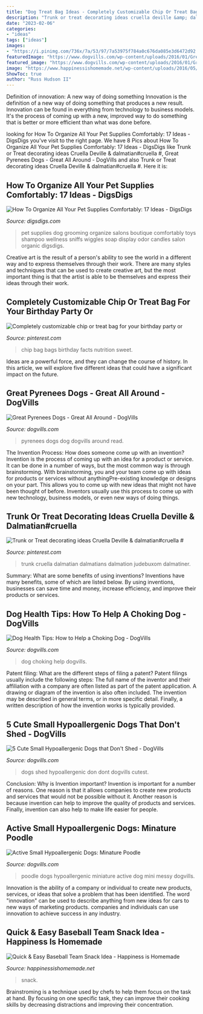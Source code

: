 ```yaml
---
title: "Dog Treat Bag Ideas - Completely Customizable Chip Or Treat Bag For Your Birthday Party Or"
description: "Trunk or treat decorating ideas cruella deville &amp; dalmatian#cruella #"
date: "2023-02-06"
categories:
- "ideas"
tags: ["ideas"]
images:
- "https://i.pinimg.com/736x/7a/53/97/7a53975f784a0c676da085e3d6472d92.jpg"
featuredImage: "https://www.dogvills.com/wp-content/uploads/2016/01/Great-Pyrenees-695x1024.jpg"
featured_image: "https://www.dogvills.com/wp-content/uploads/2016/01/Great-Pyrenees-695x1024.jpg"
image: "https://www.happinessishomemade.net/wp-content/uploads/2016/05/Baseball-Team-Snack-Treat-Idea-with-Free-Printables-2.jpg"
ShowToc: true
author: "Russ Hudson II"
---
```



Definition of innovation: A new way of doing something
Innovation is the definition of a new way of doing something that produces a new result. Innovation can be found in everything from technology to business models. It's the process of coming up with a new, improved way to do something that is better or more efficient than what was done before.

	

		
looking for How To Organize All Your Pet Supplies Comfortably: 17 Ideas - DigsDigs you've visit to the right page. We have 8 Pics about How To Organize All Your Pet Supplies Comfortably: 17 Ideas - DigsDigs like Trunk or Treat decorating ideas Cruella Deville &amp; dalmatian#cruella #, Great Pyrenees Dogs - Great All Around - DogVills and also Trunk or Treat decorating ideas Cruella Deville &amp; dalmatian#cruella #. Here it is:
		
    
## How To Organize All Your Pet Supplies Comfortably: 17 Ideas - DigsDigs

<img loading=lazy src="https://www.digsdigs.com/photos/how-to-organize-all-your-pet-supplies-comfortably-ideas-8-554x742.jpg" onerror="this.onerror=null;this.src='https://tse2.mm.bing.net/th?id=OIP.TjPQLUgzVMdbe7w6ouCVnwHaJ6&amp;pid=15.1';" alt="How To Organize All Your Pet Supplies Comfortably: 17 Ideas - DigsDigs">

_Source: digsdigs.com_

>pet supplies dog grooming organize salons boutique comfortably toys shampoo wellness sniffs wiggles soap display odor candles salon organic digsdigs. 

	

Creative art is the result of a person's ability to see the world in a different way and to express themselves through their work. There are many styles and techniques that can be used to create creative art, but the most important thing is that the artist is able to be themselves and express their ideas through their work.

    
## Completely Customizable Chip Or Treat Bag For Your Birthday Party Or

<img loading=lazy src="https://i.pinimg.com/736x/7a/53/97/7a53975f784a0c676da085e3d6472d92.jpg" onerror="this.onerror=null;this.src='https://tse4.mm.bing.net/th?id=OIP.WkKkH1PtBiBAFSfuJfBxjAHaJ4&amp;pid=15.1';" alt="Completely customizable chip or treat bag for your birthday party or">

_Source: pinterest.com_

>chip bag bags birthday facts nutrition sweet. 

	

Ideas are a powerful force, and they can change the course of history. In this article, we will explore five different ideas that could have a significant impact on the future.

    
## Great Pyrenees Dogs - Great All Around - DogVills

<img loading=lazy src="https://www.dogvills.com/wp-content/uploads/2016/01/Great-Pyrenees-695x1024.jpg" onerror="this.onerror=null;this.src='https://tse4.mm.bing.net/th?id=OIP.KabUU-KqjlUOsNEXp0zhZwHaK6&amp;pid=15.1';" alt="Great Pyrenees Dogs - Great All Around - DogVills">

_Source: dogvills.com_

>pyrenees dogs dog dogvills around read. 

	

The Invention Process: How does someone come up with an invention?
Invention is the process of coming up with an idea for a product or service. It can be done in a number of ways, but the most common way is through brainstorming. With brainstorming, you and your team come up with ideas for products or services without anythingPre-existing knowledge or designs on your part. This allows you to come up with new ideas that might not have been thought of before. Inventors usually use this process to come up with new technology, business models, or even new ways of doing things.

    
## Trunk Or Treat Decorating Ideas Cruella Deville &amp; Dalmatian#cruella #

<img loading=lazy src="https://i.pinimg.com/736x/c5/b5/70/c5b5709d9e88143e020dc53a90783157.jpg" onerror="this.onerror=null;this.src='https://tse2.mm.bing.net/th?id=OIP.mqhxBoLjpbPRq7N59oHqJAHaJ4&amp;pid=15.1';" alt="Trunk or Treat decorating ideas Cruella Deville &amp; dalmatian#cruella #">

_Source: pinterest.com_

>trunk cruella dalmatian dalmatians dalmation judebuxom dalmatiner. 

	

Summary: What are some benefits of using inventions?
Inventions have many benefits, some of which are listed below. By using inventions, businesses can save time and money, increase efficiency, and improve their products or services.

    
## Dog Health Tips: How To Help A Choking Dog - DogVills

<img loading=lazy src="https://www.dogvills.com/wp-content/uploads/2016/12/help-a-choking-dog.jpg" onerror="this.onerror=null;this.src='https://tse1.mm.bing.net/th?id=OIP.xHnQRdMCENr65in24FXElQHaMa&amp;pid=15.1';" alt="Dog Health Tips: How to Help a Choking Dog - DogVills">

_Source: dogvills.com_

>dog choking help dogvills. 

	

Patent filing: What are the different steps of filing a patent?
Patent filings usually include the following steps: 
The full name of the inventor and their affiliation with a company are often listed as part of the patent application. A drawing or diagram of the invention is also often included. The invention may be described in general terms, or in more specific detail. Finally, a written description of how the invention works is typically provided.

    
## 5 Cute Small Hypoallergenic Dogs That Don&#039;t Shed - DogVills

<img loading=lazy src="https://www.dogvills.com/wp-content/uploads/2015/04/Cutest-hypoallergenic-dogs-dont-shed-683x1024.jpg" onerror="this.onerror=null;this.src='https://tse4.mm.bing.net/th?id=OIP.RR0kV22RpDOXa1GlZGTGMAHaLG&amp;pid=15.1';" alt="5 Cute Small Hypoallergenic Dogs that Don&#039;t Shed - DogVills">

_Source: dogvills.com_

>dogs shed hypoallergenic don dont dogvills cutest. 

	

Conclusion: Why is Invention important?
Invention is important for a number of reasons. One reason is that it allows companies to create new products and services that would not be possible without it. Another reason is because invention can help to improve the quality of products and services. Finally, invention can also help to make life easier for people.

    
## Active Small Hypoallergenic Dogs: Minature Poodle

<img loading=lazy src="https://www.dogvills.com/wp-content/uploads/2015/05/Active-small-hypoallergenic-dog-mini-poodle-768x1024.jpg" onerror="this.onerror=null;this.src='https://tse4.mm.bing.net/th?id=OIP.nsFJ_cuZg6kC4PdBxNt-RAHaJ4&amp;pid=15.1';" alt="Active Small Hypoallergenic Dogs: Minature Poodle">

_Source: dogvills.com_

>poodle dogs hypoallergenic miniature active dog mini messy dogvills. 

	

Innovation is the ability of a company or individual to create new products, services, or ideas that solve a problem that has been identified. The word "innovation" can be used to describe anything from new ideas for cars to new ways of marketing products. companies and individuals can use innovation to achieve success in any industry.

    
## Quick &amp; Easy Baseball Team Snack Idea - Happiness Is Homemade

<img loading=lazy src="https://www.happinessishomemade.net/wp-content/uploads/2016/05/Baseball-Team-Snack-Treat-Idea-with-Free-Printables-2.jpg" onerror="this.onerror=null;this.src='https://tse2.mm.bing.net/th?id=OIP.Seb5Jhkm8s2HsEDRITjvugHaLF&amp;pid=15.1';" alt="Quick &amp; Easy Baseball Team Snack Idea - Happiness is Homemade">

_Source: happinessishomemade.net_

>snack. 

	

Brainstroming is a technique used by chefs to help them focus on the task at hand. By focusing on one specific task, they can improve their cooking skills by decreasing distractions and improving their concentration.


